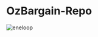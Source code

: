 # OzBargain-Repo



![eneloop](https://upload.wikimedia.org/wikipedia/commons/e/ef/Eneloop_6420.jpg)
